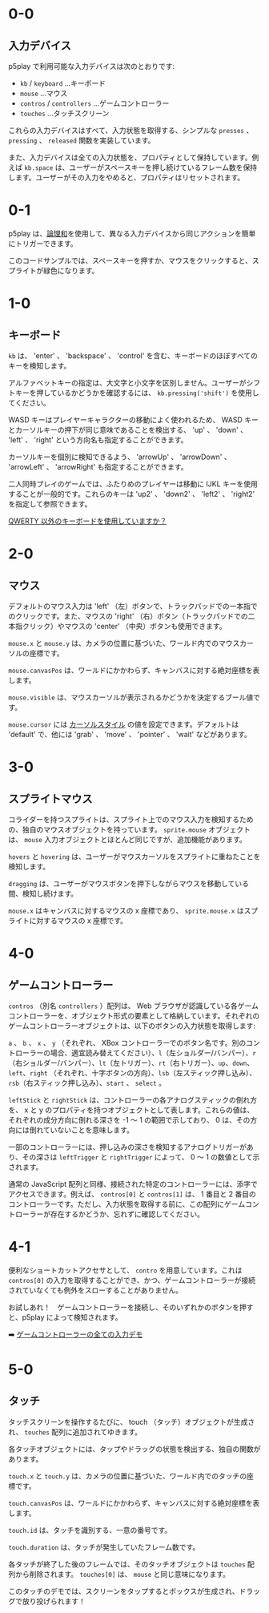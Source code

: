 # 0-0

## 入力デバイス

p5play で利用可能な入力デバイスは次のとおりです:

- `kb` / `keyboard` …キーボード
- `mouse` …マウス
- `contros` / `controllers` …ゲームコントローラー
- `touches` …タッチスクリーン

これらの入力デバイスはすべて、入力状態を取得する、シンプルな `presses` 、 `pressing` 、 `released` 関数を実装しています。

また、入力デバイスは全ての入力状態を、プロパティとして保持しています。例えば `kb.space` は、ユーザーがスペースキーを押し続けているフレーム数を保持します。ユーザーがその入力をやめると、プロパティはリセットされます。

# 0-1

p5play は、[論理和](https://developer.mozilla.org/docs/Web/JavaScript/Reference/Operators/Logical_OR)を使用して、異なる入力デバイスから同じアクションを簡単にトリガーできます。

このコードサンプルでは、スペースキーを押すか、マウスをクリックすると、スプライトが緑色になります。

# 1-0

## キーボード

`kb` は、 'enter' 、 'backspace' 、 'control' を含む、キーボードのほぼすべてのキーを検知します。

アルファベットキーの指定は、大文字と小文字を区別しません。ユーザーがシフトキーを押しているかどうかを確認するには、 `kb.pressing('shift')` を使用してください。

WASD キーはプレイヤーキャラクターの移動によく使われるため、 WASD キーとカーソルキーの押下が同じ意味であることを検出する、 'up' 、 'down' 、 'left' 、 'right' という方向名も指定することができます。

カーソルキーを個別に検知できるよう、 'arrowUp' 、 'arrowDown' 、 'arrowLeft' 、 'arrowRight' も指定することができます。

二人同時プレイのゲームでは、ふたりめのプレイヤーは移動に IJKL キーを使用することが一般的です。これらのキーは 'up2' 、 'down2' 、 'left2' 、 'right2' を指定して参照できます。

[QWERTY 以外のキーボードを使用していますか？](https://github.com/quinton-ashley/p5play/wiki/FAQ#is-p5plays-kb-input-system-compatible-with-non-qwerty-keyboards)

# 2-0

## マウス

デフォルトのマウス入力は 'left' （左）ボタンで、トラックパッドでの一本指でのクリックです。また、マウスの 'right' （右）ボタン（トラックパッドでの二本指クリック）やマウスの 'center' （中央）ボタンも使用できます。

`mouse.x` と `mouse.y` は、カメラの位置に基づいた、ワールド内でのマウスカーソルの座標です。

`mouse.canvasPos` は、ワールドにかかわらず、キャンバスに対する絶対座標を表します。

`mouse.visible` は、マウスカーソルが表示されるかどうかを決定するブール値です。

`mouse.cursor` には [カーソルスタイル](https://developer.mozilla.org/docs/Web/CSS/cursor) の値を設定できます。デフォルトは 'default' で、他には 'grab' 、 'move' 、 'pointer' 、 'wait' などがあります。

# 3-0

## スプライトマウス

コライダーを持つスプライトは、スプライト上でのマウス入力を検知するための、独自のマウスオブジェクトを持っています。
`sprite.mouse` オブジェクトは、 `mouse` 入力オブジェクトとほとんど同じですが、追加機能があります。

`hovers` と `hovering` は、ユーザーがマウスカーソルをスプライトに重ねたことを検知します。

`dragging` は、ユーザーがマウスボタンを押下しながらマウスを移動している間、検知し続けます。

`mouse.x` はキャンバスに対するマウスの x 座標であり、 `sprite.mouse.x` はスプライトに対するマウスの x 座標です。

# 4-0

## ゲームコントローラー

`contros` （別名 `controllers` ）配列は、 Web ブラウザが認識している各ゲームコントローラーを、オブジェクト形式の要素として格納しています。それぞれのゲームコントローラーオブジェクトは、以下のボタンの入力状態を取得します:

`a` 、 `b` 、 `x` 、 `y` （それぞれ、 XBox コントローラーでのボタン名です。別のコントローラーの場合、適宜読み替えてください）、`l`（左ショルダー/バンパー）、`r`（右ショルダー/バンパー）、`lt`（左トリガー）、`rt`（右トリガー）、`up`、`down`、`left`、`right` （それぞれ、十字ボタンの方向）、`lsb`（左スティック押し込み）、`rsb`（右スティック押し込み）、`start` 、 `select` 。

`leftStick` と `rightStick` は、コントローラーの各アナログスティックの倒れ方を、 x と y のプロパティを持つオブジェクトとして表します。これらの値は、それぞれの成分方向に倒れる深さを -1 ～ 1 の範囲で示しており、 0 は、その方向には倒れていないことを意味します。

一部のコントローラーには、押し込みの深さを検知するアナログトリガーがあり、その深さは `leftTrigger` と `rightTrigger` によって、 0 ～ 1 の数値として示されます。

通常の JavaScript 配列と同様、接続された特定のコントローラーには、添字でアクセスできます。例えば、 `contros[0]` と `contros[1]` は、 1 番目と 2 番目のコントローラーです。ただし、入力状態を取得する前に、この配列にゲームコントローラーが存在するかどうか、忘れずに確認してください。

# 4-1

便利なショートカットアクセサとして、 `contro` を用意しています。これは `contros[0]` の入力を取得することができ、かつ、ゲームコントローラーが接続されていなくても例外をスローすることがありません。

お試しあれ！　ゲームコントローラーを接続し、そのいずれかのボタンを押すと、p5play によって検知されます。

➡️ [ゲームコントローラーの全ての入力デモ](https://aijs.io/editor?user=quinton-ashley&project=p5play_Controller_Test)

# 5-0

## タッチ

タッチスクリーンを操作するたびに、 touch （タッチ）オブジェクトが生成され、 `touches` 配列に追加されてゆきます。

各タッチオブジェクトには、タップやドラッグの状態を検出する、独自の関数があります。

`touch.x` と `touch.y` は、カメラの位置に基づいた、ワールド内でのタッチの座標です。

`touch.canvasPos` は、ワールドにかかわらず、キャンバスに対する絶対座標を表します。

`touch.id` は、タッチを識別する、一意の番号です。

`touch.duration` は、タッチが発生していたフレーム数です。

各タッチが終了した後のフレームでは、そのタッチオブジェクトは `touches` 配列から削除されます。 `touches[0]` は、 `mouse` と同じ意味になります。

このタッチのデモでは、スクリーンをタップするとボックスが生成され、ドラッグで放り投げられます！
